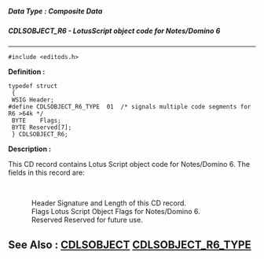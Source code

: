 ##### Data Type : Composite Data
##### CDLSOBJECT_R6 - LotusScript object code for Notes/Domino 6
---
```
#include <editods.h>
```

**Definition :**
```
typedef struct
 {
 WSIG Header;
#define CDLSOBJECT_R6_TYPE  01  /* signals multiple code segments for R6 >64k */
 BYTE    Flags;
 BYTE Reserved[7]; 
 } CDLSOBJECT_R6;
```

**Description :**

This CD record contains Lotus Script object code for Notes/Domino 6.  The fields in this record are:
<ul><br>

<ul>Header		Signature and Length of this CD record.<br>
Flags		Lotus Script Object Flags for Notes/Domino 6. <br>
Reserved	Reserved for future use.</ul>
</ul>



**See Also :**
[CDLSOBJECT](/domino-c-api-docs/reference/Data/CDLSOBJECT)
[CDLSOBJECT_R6_TYPE](/domino-c-api-docs/reference/Symb/CDLSOBJECT_R6_TYPE)
---
